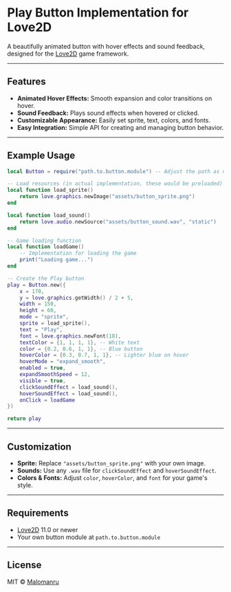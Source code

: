 # Play Button Implementation for Love2D

A beautifully animated button with hover effects and sound feedback, designed for the [Love2D](https://love2d.org/) game framework.

---

## Features

- **Animated Hover Effects:** Smooth expansion and color transitions on hover.
- **Sound Feedback:** Plays sound effects when hovered or clicked.
- **Customizable Appearance:** Easily set sprite, text, colors, and fonts.
- **Easy Integration:** Simple API for creating and managing button behavior.

---

## Example Usage

```lua
local Button = require("path.to.button.module") -- Adjust the path as needed

-- Load resources (in actual implementation, these would be preloaded)
local function load_sprite()
    return love.graphics.newImage("assets/button_sprite.png")
end

local function load_sound()
    return love.audio.newSource("assets/button_sound.wav", "static")
end

-- Game loading function
local function loadGame()
    -- Implementation for loading the game
    print("Loading game...")
end

-- Create the Play button
play = Button.new({
    x = 170, 
    y = love.graphics.getWidth() / 2 + 5,
    width = 150, 
    height = 60,
    mode = "sprite",
    sprite = load_sprite(),
    text = "Play",
    font = love.graphics.newFont(18),
    textColor = {1, 1, 1, 1}, -- White text
    color = {0.2, 0.6, 1, 1}, -- Blue button
    hoverColor = {0.3, 0.7, 1, 1}, -- Lighter blue on hover
    hoverMode = "expand_smooth",
    enabled = true,
    expandSmoothSpeed = 12,
    visible = true,
    clickSoundEffect = load_sound(),
    hoverSoundEffect = load_sound(),
    onClick = loadGame
})

return play
```

---

## Customization

- **Sprite:** Replace `"assets/button_sprite.png"` with your own image.
- **Sounds:** Use any `.wav` file for `clickSoundEffect` and `hoverSoundEffect`.
- **Colors & Fonts:** Adjust `color`, `hoverColor`, and `font` for your game's style.

---

## Requirements

- [Love2D](https://love2d.org/) 11.0 or newer
- Your own button module at `path.to.button.module`

---

## License

MIT © [Malomanru](https://github.com/Malomanru)
